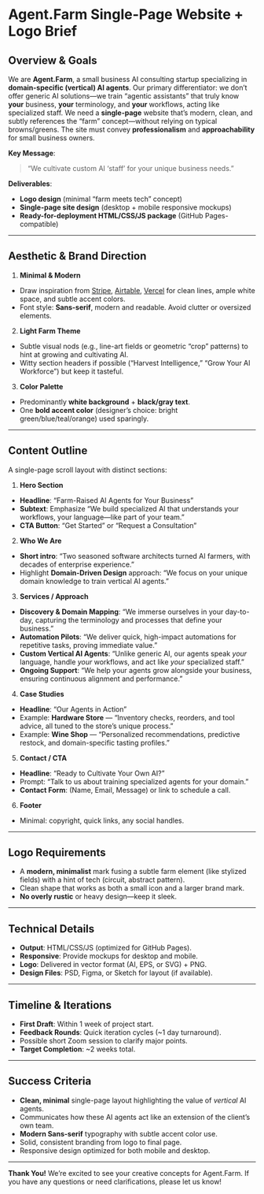 # Agent.Farm Single-Page Website + Logo Brief

## Overview & Goals

We are **Agent.Farm**, a small business AI consulting startup specializing in **domain-specific (vertical) AI agents**.
Our primary differentiator: we don’t offer generic AI solutions—we train “agentic assistants” that truly know **your**
business, **your** terminology, and **your** workflows, acting like specialized staff. We need a **single-page** website
that’s modern, clean, and subtly references the “farm” concept—without relying on typical browns/greens. The site must
convey **professionalism** and **approachability** for small business owners.

**Key Message**:
> “We cultivate custom AI ‘staff’ for your unique business needs.”

**Deliverables**:

- **Logo design** (minimal “farm meets tech” concept)
- **Single-page site design** (desktop + mobile responsive mockups)
- **Ready-for-deployment HTML/CSS/JS package** (GitHub Pages-compatible)

---

## Aesthetic & Brand Direction

1. **Minimal & Modern**

- Draw inspiration from [Stripe](https://stripe.com), [Airtable](https://airtable.com), [Vercel](https://vercel.com) for
  clean lines, ample white space, and subtle accent colors.
- Font style: **Sans-serif**, modern and readable. Avoid clutter or oversized elements.

2. **Light Farm Theme**

- Subtle visual nods (e.g., line-art fields or geometric “crop” patterns) to hint at growing and cultivating AI.
- Witty section headers if possible (“Harvest Intelligence,” “Grow Your AI Workforce”) but keep it tasteful.

3. **Color Palette**

- Predominantly **white background** + **black/gray text**.
- One **bold accent color** (designer’s choice: bright green/blue/teal/orange) used sparingly.

---

## Content Outline

A single-page scroll layout with distinct sections:

1. **Hero Section**

- **Headline**: “Farm-Raised AI Agents for Your Business”
- **Subtext**: Emphasize “We build specialized AI that understands your workflows, your language—like part of your
  team.”
- **CTA Button**: “Get Started” or “Request a Consultation”

2. **Who We Are**

- **Short intro**: “Two seasoned software architects turned AI farmers, with decades of enterprise experience.”
- Highlight **Domain-Driven Design** approach: “We focus on your unique domain knowledge to train vertical AI agents.”

3. **Services / Approach**

- **Discovery & Domain Mapping**:
  “We immerse ourselves in your day-to-day, capturing the terminology and processes that define your business.”
- **Automation Pilots**:
  “We deliver quick, high-impact automations for repetitive tasks, proving immediate value.”
- **Custom Vertical AI Agents**:
  “Unlike generic AI, our agents speak *your* language, handle *your* workflows, and act like *your* specialized staff.”
- **Ongoing Support**:
  “We help your agents grow alongside your business, ensuring continuous alignment and performance.”

4. **Case Studies**

- **Headline**: “Our Agents in Action”
- Example: **Hardware Store** — “Inventory checks, reorders, and tool advice, all tuned to the store’s unique process.”
- Example: **Wine Shop** — “Personalized recommendations, predictive restock, and domain-specific tasting profiles.”

5. **Contact / CTA**

- **Headline**: “Ready to Cultivate Your Own AI?”
- Prompt: “Talk to us about training specialized agents for your domain.”
- **Contact Form**: (Name, Email, Message) or link to schedule a call.

6. **Footer**

- Minimal: copyright, quick links, any social handles.

---

## Logo Requirements

- A **modern, minimalist** mark fusing a subtle farm element (like stylized fields) with a hint of tech (circuit,
  abstract pattern).
- Clean shape that works as both a small icon and a larger brand mark.
- **No overly rustic** or heavy design—keep it sleek.

---

## Technical Details

- **Output**: HTML/CSS/JS (optimized for GitHub Pages).
- **Responsive**: Provide mockups for desktop and mobile.
- **Logo**: Delivered in vector format (AI, EPS, or SVG) + PNG.
- **Design Files**: PSD, Figma, or Sketch for layout (if available).

---

## Timeline & Iterations

- **First Draft**: Within 1 week of project start.
- **Feedback Rounds**: Quick iteration cycles (~1 day turnaround).
- Possible short Zoom session to clarify major points.
- **Target Completion**: ~2 weeks total.

---

## Success Criteria

- **Clean, minimal** single-page layout highlighting the value of *vertical* AI agents.
- Communicates how these AI agents act like an extension of the client’s own team.
- **Modern Sans-serif** typography with subtle accent color use.
- Solid, consistent branding from logo to final page.
- Responsive design optimized for both mobile and desktop.

---

**Thank You!**
We’re excited to see your creative concepts for Agent.Farm. If you have any questions or need clarifications, please let
us know!
